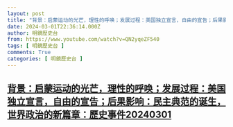 ```yaml
---
layout: post
title: "背景：启蒙运动的光芒，理性的呼唤；发展过程：美国独立宣言，自由的宣告；后果影响：民主典范的诞生，世界政治的新篇章：歷史事件20240301"
date: 2024-03-01T22:36:14.000Z
author: 明鏡歷史台
from: https://www.youtube.com/watch?v=QN2yqeZF540
tags: [ 明鏡歷史台 ]
comments: True
categories: [ 明鏡歷史台 ]
---
```

<!--1709332574000-->
[背景：启蒙运动的光芒，理性的呼唤；发展过程：美国独立宣言，自由的宣告；后果影响：民主典范的诞生，世界政治的新篇章：歷史事件20240301](https://www.youtube.com/watch?v=QN2yqeZF540)
------

<div>

</div>
